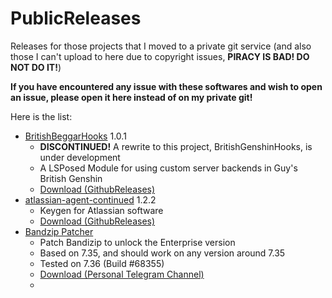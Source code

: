 # PublicReleases
Releases for those projects that I moved to a private git service 
(and also those I can't upload to here due to copyright issues, **PIRACY IS BAD! DO NOT DO IT!**)

**If you have encountered any issue with these softwares and wish to open an issue, please open it here instead of on my private git!**

Here is the list:

- [BritishBeggarHooks](https://git.lama.icu/projects/ARC/repos/britishbeggarhooks/browse) 1.0.1
  + **DISCONTINUED!** A rewrite to this project, BritishGenshinHooks, is under development
  + A LSPosed Module for using custom server backends in Guy's British Genshin
  + [Download (GithubReleases)](https://github.com/Lama3L9R/PublicReleases/releases/tag/britishbeggarhooks-1.0.1)
- [atlassian-agent-continued](https://git.lama.icu/projects/RE/repos/atlassian-agent-continued/browse) 1.2.2
  + Keygen for Atlassian software
  + [Download (GithubReleases)](https://github.com/Lama3L9R/PublicReleases/releases/tag/atlassian-agent-continued-3.0)
- [Bandzip Patcher](https://t.me/ldsharepoint/31)
  + Patch Bandizip to unlock the Enterprise version
  + Based on 7.35, and should work on any version around 7.35
  + Tested on 7.36 (Build #68355)
  + [Download (Personal Telegram Channel)](https://t.me/ldsharepoint/31)
  + 
